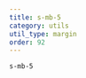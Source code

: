 ```yaml
---
title: s-mb-5
category: utils
util_type: margin
order: 92
---
```

<div class="s-mb-5">
  <code>s-mb-5</code>
</div>